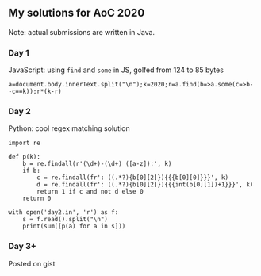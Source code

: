 ## My solutions for AoC 2020

Note: actual submissions are written in Java.

### Day 1

JavaScript: using `find` and `some` in JS, golfed from 124 to 85 bytes

`a=document.body.innerText.split("\n");k=2020;r=a.find(b=>a.some(c=>b- -c==k));r*(k-r)`

### Day 2

Python: cool regex matching solution

```
import re

def p(k):
    b = re.findall(r'(\d+)-(\d+) ([a-z]):', k)
    if b:
        c = re.findall(fr': ((.*?){b[0][2]}){{{b[0][0]}}}', k)
        d = re.findall(fr': ((.*?){b[0][2]}){{{int(b[0][1])+1}}}', k)
        return 1 if c and not d else 0
    return 0

with open('day2.in', 'r') as f:
    s = f.read().split("\n")
    print(sum([p(a) for a in s]))
```

### Day 3+

Posted on gist
